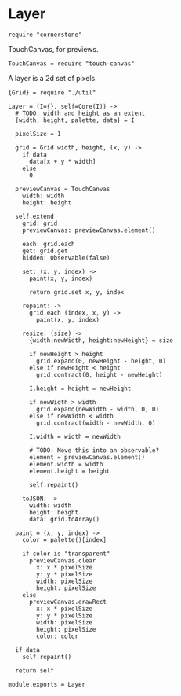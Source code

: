 Layer
=====

    require "cornerstone"

TouchCanvas, for previews.

    TouchCanvas = require "touch-canvas"

A layer is a 2d set of pixels.

    {Grid} = require "./util"

    Layer = (I={}, self=Core(I)) ->
      # TODO: width and height as an extent
      {width, height, palette, data} = I

      pixelSize = 1

      grid = Grid width, height, (x, y) ->
        if data
          data[x + y * width]
        else
          0

      previewCanvas = TouchCanvas
        width: width
        height: height

      self.extend
        grid: grid
        previewCanvas: previewCanvas.element()

        each: grid.each
        get: grid.get
        hidden: Observable(false)

        set: (x, y, index) ->
          paint(x, y, index)

          return grid.set x, y, index

        repaint: ->
          grid.each (index, x, y) ->
            paint(x, y, index)

        resize: (size) ->
          {width:newWidth, height:newHeight} = size

          if newHeight > height
            grid.expand(0, newHeight - height, 0)
          else if newHeight < height
            grid.contract(0, height - newHeight)

          I.height = height = newHeight

          if newWidth > width
            grid.expand(newWidth - width, 0, 0)
          else if newWidth < width
            grid.contract(width - newWidth, 0)

          I.width = width = newWidth

          # TODO: Move this into an observable?
          element = previewCanvas.element()
          element.width = width
          element.height = height

          self.repaint()

        toJSON: ->
          width: width
          height: height
          data: grid.toArray()

      paint = (x, y, index) ->
        color = palette()[index]

        if color is "transparent"
          previewCanvas.clear
            x: x * pixelSize
            y: y * pixelSize
            width: pixelSize
            height: pixelSize
        else
          previewCanvas.drawRect
            x: x * pixelSize
            y: y * pixelSize
            width: pixelSize
            height: pixelSize
            color: color

      if data
        self.repaint()

      return self

    module.exports = Layer

